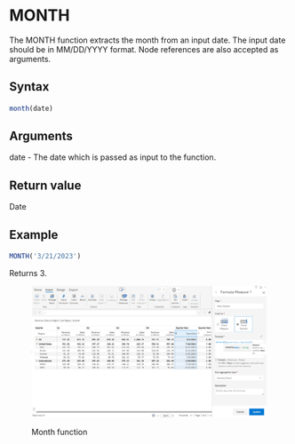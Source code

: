 # MONTH

The MONTH function extracts the month from an input date. The input date should be in MM/DD/YYYY format. Node references are also accepted as arguments.

## Syntax

```javascript
month(date)
```

## Arguments

date - The date which is passed as input to the function.&#x20;

## Return value

Date

## Example

```javascript
MONTH('3/21/2023')
```

Returns 3.

<figure><img src="../../.gitbook/assets/image (179).png" alt=""><figcaption><p>Month function</p></figcaption></figure>
